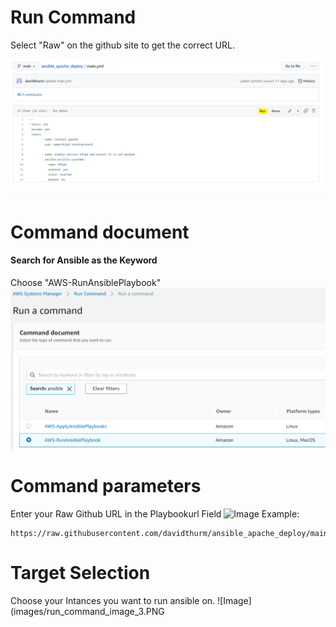 # Run Command


Select "Raw" on the github site to get the correct URL.

![Title](images/run_command_image_4.PNG)

# Command document
#### Search for Ansible as the Keyword
Choose "AWS-RunAnsiblePlaybook"
![Image](images/run_command_image_1.PNG)

# Command parameters
Enter your Raw Github URL in the Playbookurl Field
![Image](/run_command_image_2.PNG)
Example:
```
https://raw.githubusercontent.com/davidthurm/ansible_apache_deploy/main/main.yml
```

# Target Selection
Choose your Intances you want to run ansible on.
![Image](images/run_command_image_3.PNG